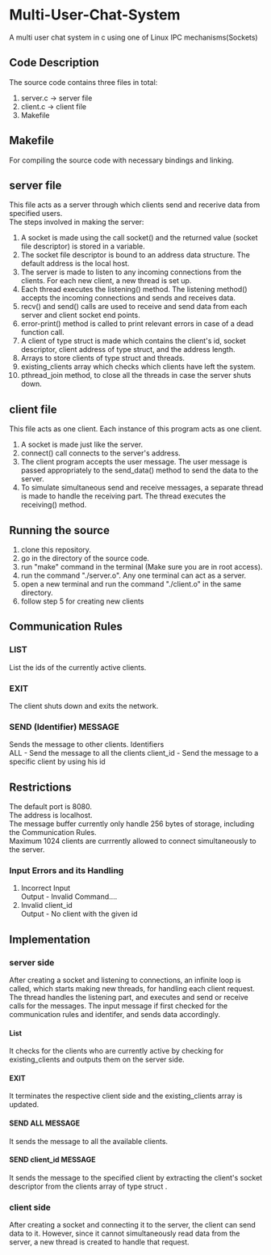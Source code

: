 # Multi-User-Chat-System
A multi user chat system in c using one of Linux IPC mechanisms(Sockets)

## Code Description
The source code contains three files in total:<br>
1) server.c -> server file
2) client.c -> client file
3) Makefile

## Makefile
For compiling the source code with necessary bindings and linking. 

## server file
This file acts as a server through which clients send and recerive data from specified users.<br>
The steps involved in making the server:<br>
1) A socket is made using the call socket() and the returned value (socket file descriptor) is stored in a variable.
2) The socket file descriptor is bound to an address data structure. The default address is the local host.
3) The server is made to listen to any incoming connections from the clients. For each new client, a new thread is set up.
4) Each thread executes the listening() method. The listening method() accepts the incoming connections and sends and receives data.
5) recv() and send() calls are used to receive and send data from each server and client socket end points.
6) error-print() method is called to print relevant errors in case of a dead function call.
7) A client of type struct is made which contains the client's id, socket descriptor, client address of type struct, and the address length.
8) Arrays to store clients of type struct and threads.
9) existing_clients array which checks which clients have left the system.
10) pthread_join method, to close all the threads in case the server shuts down.

## client file
This file acts as one client. Each instance of this program acts as one client.<br>
1) A socket is made just like the server.<br>
2) connect() call connects to the server's address.
3) The client program accepts the user message. The user message is passed appropriately to the send_data() method to send the data to the server.
4) To simulate simultaneous send and receive messages, a separate thread is made to handle the receiving part. The thread executes the receiving() method.

## Running the source
1) clone this repository.<br>
2) go in the directory of the source code.<br>
3) run "make" command in the terminal (Make sure you are in root access).<br>
4) run the command "./server.o". Any one terminal can act as a server.<br>
5) open a new terminal and run the command "./client.o" in the same directory.
6) follow step 5 for creating new clients

## Communication Rules

### LIST
List the ids of the currently active clients.

### EXIT
The client shuts down and exits the network.

### SEND (Identifier) MESSAGE
Sends the message to other clients.
Identifiers<br>
ALL - Send the message to all the clients
client_id - Send the message to a specific client by using his id

## Restrictions
The default port is 8080.<br>
The address is localhost.<br>
The message buffer currently only handle 256 bytes of storage, including the Communication Rules.<br>
Maximum 1024 clients are currrently allowed to connect simultaneously to the server.<br>

### Input Errors and its Handling
1) Incorrect Input<br>
Output - Invalid Command....
2) Invalid client_id<br>
Output - No client with the given id<br>

## Implementation
### server side
After creating a socket and listening to connections, an infinite loop is called, which starts making new threads, for handling each client request. The thread handles the listening part, and executes and send or receive calls for the messages.
The input message if first checked for the communication rules and identifer, and sends data accordingly.<br>
#### List
It checks for the clients who are currently active by checking for existing_clients and outputs them on the server side.
#### EXIT
It terminates the respective client side and the existing_clients array is updated.
#### SEND ALL MESSAGE
It sends the message to all the available clients.
#### SEND client_id MESSAGE
It sends the message to the specified client by extracting the client's socket descriptor from the clients array of type struct .
### client side
After creating a socket and connecting it to the server, the client can send data to it. However, since it cannot simultaneously read data from the server, a new thread is created to handle that request.

